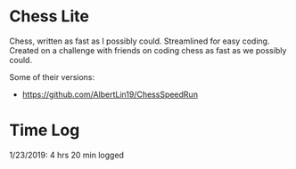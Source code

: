 # Chess Lite
Chess, written as fast as I possibly could.
Streamlined for easy coding.
Created on a challenge with friends on coding chess as fast as we possibly could.

Some of their versions:
* https://github.com/AlbertLin19/ChessSpeedRun

# Time Log
1/23/2019: 4 hrs 20 min logged
